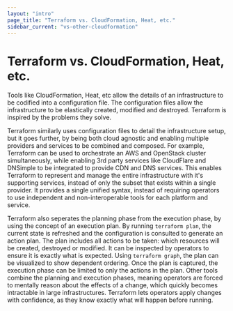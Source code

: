 ```yaml
---
layout: "intro"
page_title: "Terraform vs. CloudFormation, Heat, etc."
sidebar_current: "vs-other-cloudformation"
---
```


# Terraform vs. CloudFormation, Heat, etc.

Tools like CloudFormation, Heat, etc allow the details of an infrastructure
to be codified into a configuration file. The configuration files allow
the infrastructure to be elastically created, modified and destroyed. Terraform
is inspired by the problems they solve.

Terraform similarly uses configuration files to detail the infrastructure
setup, but it goes further, by being both cloud agnostic and enabling
multiple providers and services to be combined and composed. For example,
Terraform can be used to orchestrate an AWS and OpenStack cluster simultaneously,
while enabling 3rd party services like CloudFlare and DNSimple to be integrated
to provide CDN and DNS services. This enables Terraform to represent and
manage the entire infrastructure with it's supporting services, instead of
only the subset that exists within a single provider. It provides a single
unified syntax, instead of requiring operators to use independent and
non-interoperable tools for each platform and service.

Terraform also seperates the planning phase from the execution phase,
by using the concept of an execution plan. By running `terraform plan`,
the current state is refreshed and the configuration is consulted to
generate an action plan. The plan includes all actions to be taken:
which resources will be created, destroyed or modified. It can be
inspected by operators to ensure it is exactly what is expected. Using
`terraform graph`, the plan can be visualized to show dependent ordering.
Once the plan is captured, the execution phase can be limited to only
the actions in the plan. Other tools combine the planning and execution
phases, meaning operators are forced to mentally reason about the effects
of a change, which quickly becomes intractable in large infrastructures.
Terraform lets operators apply changes with confidence, as they know exactly
what will happen before running.

